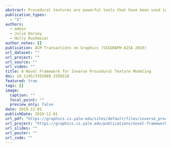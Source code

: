```yaml
---
abstract: Procedural textures are powerful tools that have been used in graphics for decades. In contrast to the alternative exemplar-based texture synthesis techniques, procedural textures provide user control and fast texture generation with low-storage cost and unlimited texture resolution. However, creating procedural models for complex textures requires a time-consuming process of selecting a combination of procedures and parameters. We present an example-based framework to automatically select procedural models and estimate parameters. In our framework, we consider textures categorized by commonly used high level classes. For each high level class we build a data-driven inverse modeling system based on an extensive collection of real-world textures and procedural texture models in the form of node graphs. We use unsupervised learning on collected real-world images in a texture class to learn sub-classes. We then classify the output of each of the collected procedural models into these sub-classes. For each of the collected models we train a convolutional neural network (CNN) to learn the parameters to produce a specific output texture. To use our framework, a user provides an exemplar texture image within a high level class. The system first classifies the texture into a sub-class, and selects the procedural models that produce output in that sub-class. The pre-trained CNNs of the selected models are used to estimate the parameters of the texture example. With the predicted parameters, the system can generate appropriate procedural textures for the user. The user can easily edit the textures by adjusting the node graph parameters. In a last optional step, style transfer augmentation can be applied to the fitted procedural textures to recover details lost in the procedural modeling process. We demonstrate our framework for four high level classes and show that our inverse modeling system can produce high-quality procedural textures for both structural and non-structural textures.
publication_types:
  - "2"
authors:
  - admin
  - Julie Dorsey
  - Holly Rushmeier
author_notes: []
publication: ACM Transactions on Graphics (SIGGRAPH AISA 2019)
url_dataset: ""
url_project: ""
url_source: ""
url_video: ""
title: A Novel Framework for Inverse Procedural Texture Modeling
doi: 10.1145/3355089.3356516
featured: true
tags: []
image:
  caption: ""
  focal_point: ""
  preview_only: false
date: 2019-12-01
publishDate: 2019-12-01
url_pdf: "https://graphics.cs.yale.edu/sites/default/files/inverse_procedural_texture_modeling_low-res_0.pdf"
url_project: "https://graphics.cs.yale.edu/publications/novel-framework-inverse-procedural-texture-modeling"
url_slides: ""
url_poster: ""
url_code: ""
---
```

